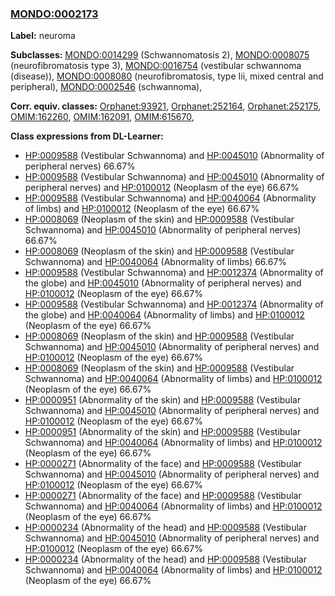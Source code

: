 
### [MONDO:0002173](http://purl.obolibrary.org/obo/MONDO_0002173)
**Label:** neuroma

**Subclasses:** [MONDO:0014299](http://purl.obolibrary.org/obo/MONDO_0014299) (Schwannomatosis 2), [MONDO:0008075](http://purl.obolibrary.org/obo/MONDO_0008075) (neurofibromatosis type 3), [MONDO:0016754](http://purl.obolibrary.org/obo/MONDO_0016754) (vestibular schwannoma (disease)), [MONDO:0008080](http://purl.obolibrary.org/obo/MONDO_0008080) (neurofibromatosis, type Iii, mixed central and peripheral), [MONDO:0002546](http://purl.obolibrary.org/obo/MONDO_0002546) (schwannoma), 

**Corr. equiv. classes:** [Orphanet:93921](http://www.orpha.net/ORDO/Orphanet_93921), [Orphanet:252164](http://www.orpha.net/ORDO/Orphanet_252164), [Orphanet:252175](http://www.orpha.net/ORDO/Orphanet_252175), [OMIM:162260](http://purl.obolibrary.org/obo/OMIM_162260), [OMIM:162091](http://purl.obolibrary.org/obo/OMIM_162091), [OMIM:615670](http://purl.obolibrary.org/obo/OMIM_615670), 

**Class expressions from DL-Learner:**

- [HP:0009588](http://purl.obolibrary.org/obo/HP_0009588) (Vestibular Schwannoma) and [HP:0045010](http://purl.obolibrary.org/obo/HP_0045010) (Abnormality of peripheral nerves) 66.67%
- [HP:0009588](http://purl.obolibrary.org/obo/HP_0009588) (Vestibular Schwannoma) and [HP:0045010](http://purl.obolibrary.org/obo/HP_0045010) (Abnormality of peripheral nerves) and [HP:0100012](http://purl.obolibrary.org/obo/HP_0100012) (Neoplasm of the eye) 66.67%
- [HP:0009588](http://purl.obolibrary.org/obo/HP_0009588) (Vestibular Schwannoma) and [HP:0040064](http://purl.obolibrary.org/obo/HP_0040064) (Abnormality of limbs) and [HP:0100012](http://purl.obolibrary.org/obo/HP_0100012) (Neoplasm of the eye) 66.67%
- [HP:0008069](http://purl.obolibrary.org/obo/HP_0008069) (Neoplasm of the skin) and [HP:0009588](http://purl.obolibrary.org/obo/HP_0009588) (Vestibular Schwannoma) and [HP:0045010](http://purl.obolibrary.org/obo/HP_0045010) (Abnormality of peripheral nerves) 66.67%
- [HP:0008069](http://purl.obolibrary.org/obo/HP_0008069) (Neoplasm of the skin) and [HP:0009588](http://purl.obolibrary.org/obo/HP_0009588) (Vestibular Schwannoma) and [HP:0040064](http://purl.obolibrary.org/obo/HP_0040064) (Abnormality of limbs) 66.67%
- [HP:0009588](http://purl.obolibrary.org/obo/HP_0009588) (Vestibular Schwannoma) and [HP:0012374](http://purl.obolibrary.org/obo/HP_0012374) (Abnormality of the globe) and [HP:0045010](http://purl.obolibrary.org/obo/HP_0045010) (Abnormality of peripheral nerves) and [HP:0100012](http://purl.obolibrary.org/obo/HP_0100012) (Neoplasm of the eye) 66.67%
- [HP:0009588](http://purl.obolibrary.org/obo/HP_0009588) (Vestibular Schwannoma) and [HP:0012374](http://purl.obolibrary.org/obo/HP_0012374) (Abnormality of the globe) and [HP:0040064](http://purl.obolibrary.org/obo/HP_0040064) (Abnormality of limbs) and [HP:0100012](http://purl.obolibrary.org/obo/HP_0100012) (Neoplasm of the eye) 66.67%
- [HP:0008069](http://purl.obolibrary.org/obo/HP_0008069) (Neoplasm of the skin) and [HP:0009588](http://purl.obolibrary.org/obo/HP_0009588) (Vestibular Schwannoma) and [HP:0045010](http://purl.obolibrary.org/obo/HP_0045010) (Abnormality of peripheral nerves) and [HP:0100012](http://purl.obolibrary.org/obo/HP_0100012) (Neoplasm of the eye) 66.67%
- [HP:0008069](http://purl.obolibrary.org/obo/HP_0008069) (Neoplasm of the skin) and [HP:0009588](http://purl.obolibrary.org/obo/HP_0009588) (Vestibular Schwannoma) and [HP:0040064](http://purl.obolibrary.org/obo/HP_0040064) (Abnormality of limbs) and [HP:0100012](http://purl.obolibrary.org/obo/HP_0100012) (Neoplasm of the eye) 66.67%
- [HP:0000951](http://purl.obolibrary.org/obo/HP_0000951) (Abnormality of the skin) and [HP:0009588](http://purl.obolibrary.org/obo/HP_0009588) (Vestibular Schwannoma) and [HP:0045010](http://purl.obolibrary.org/obo/HP_0045010) (Abnormality of peripheral nerves) and [HP:0100012](http://purl.obolibrary.org/obo/HP_0100012) (Neoplasm of the eye) 66.67%
- [HP:0000951](http://purl.obolibrary.org/obo/HP_0000951) (Abnormality of the skin) and [HP:0009588](http://purl.obolibrary.org/obo/HP_0009588) (Vestibular Schwannoma) and [HP:0040064](http://purl.obolibrary.org/obo/HP_0040064) (Abnormality of limbs) and [HP:0100012](http://purl.obolibrary.org/obo/HP_0100012) (Neoplasm of the eye) 66.67%
- [HP:0000271](http://purl.obolibrary.org/obo/HP_0000271) (Abnormality of the face) and [HP:0009588](http://purl.obolibrary.org/obo/HP_0009588) (Vestibular Schwannoma) and [HP:0045010](http://purl.obolibrary.org/obo/HP_0045010) (Abnormality of peripheral nerves) and [HP:0100012](http://purl.obolibrary.org/obo/HP_0100012) (Neoplasm of the eye) 66.67%
- [HP:0000271](http://purl.obolibrary.org/obo/HP_0000271) (Abnormality of the face) and [HP:0009588](http://purl.obolibrary.org/obo/HP_0009588) (Vestibular Schwannoma) and [HP:0040064](http://purl.obolibrary.org/obo/HP_0040064) (Abnormality of limbs) and [HP:0100012](http://purl.obolibrary.org/obo/HP_0100012) (Neoplasm of the eye) 66.67%
- [HP:0000234](http://purl.obolibrary.org/obo/HP_0000234) (Abnormality of the head) and [HP:0009588](http://purl.obolibrary.org/obo/HP_0009588) (Vestibular Schwannoma) and [HP:0045010](http://purl.obolibrary.org/obo/HP_0045010) (Abnormality of peripheral nerves) and [HP:0100012](http://purl.obolibrary.org/obo/HP_0100012) (Neoplasm of the eye) 66.67%
- [HP:0000234](http://purl.obolibrary.org/obo/HP_0000234) (Abnormality of the head) and [HP:0009588](http://purl.obolibrary.org/obo/HP_0009588) (Vestibular Schwannoma) and [HP:0040064](http://purl.obolibrary.org/obo/HP_0040064) (Abnormality of limbs) and [HP:0100012](http://purl.obolibrary.org/obo/HP_0100012) (Neoplasm of the eye) 66.67%


